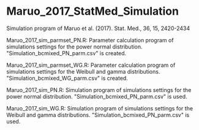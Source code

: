 # Maruo_2017_StatMed_Simulation
Simulation program of Maruo et al. (2017). Stat. Med., 36, 15, 2420-2434

Maruo_2017_sim_parmset_PN.R: Parameter calculation program of simulations settings for the power normal distribution. "Simulation_bcmixed_PN_parm.csv" is created.

Maruo_2017_sim_parmset_WG.R: Parameter calculation program of simulations settings for the Weibull and gamma distributions. "Simulation_bcmixed_WG_parm.csv" is created.

Maruo_2017_sim_PN.R: Simulation program of simulations settings for the power normal distribution. "Simulation_bcmixed_PN_parm.csv" is used.

Maruo_2017_sim_WG.R: Simulation program of simulations settings for the Weibull and gamma distributions. "Simulation_bcmixed_PN_parm.csv" is used.


